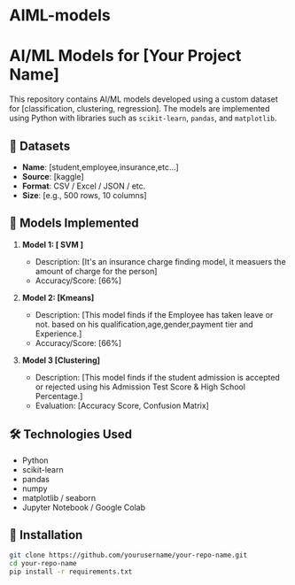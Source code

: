 # AIML-models
# AI/ML Models for [Your Project Name]

This repository contains AI/ML models developed using a custom dataset for [classification, clustering, regression]. The models are implemented using Python with libraries such as `scikit-learn`, `pandas`, and `matplotlib`.

## 📁 Datasets

- **Name**: [student,employee,insurance,etc...]
- **Source**: [kaggle]
- **Format**: CSV / Excel / JSON / etc.
- **Size**: [e.g., 500 rows, 10 columns]

## 🤖 Models Implemented

1. **Model 1: [ SVM ]**
   - Description: [It's an insurance charge finding model, it measuers the amount of charge for the person]
   - Accuracy/Score: [66%]

2. **Model 2: [Kmeans]**
   - Description: [This model finds if the Employee has taken leave or not. based on his qualification,age,gender,payment tier and Experience.]
   - Accuracy/Score: [66%]

3. **Model 3 [Clustering]**
   - Description: [This model finds if the student admission is accepted or rejected using his Admission Test Score & High School Percentage.]
   - Evaluation: [Accuracy Score, Confusion Matrix]

## 🛠️ Technologies Used

- Python
- scikit-learn
- pandas
- numpy
- matplotlib / seaborn
- Jupyter Notebook / Google Colab

## 🔧 Installation

```bash
git clone https://github.com/yourusername/your-repo-name.git
cd your-repo-name
pip install -r requirements.txt
